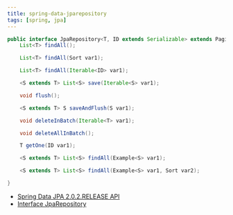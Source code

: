 ```yaml
---
title: spring-data-jparepository
tags: [spring, jpa]
---
```


```java
public interface JpaRepository<T, ID extends Serializable> extends PagingAndSortingRepository<T, ID>, QueryByExampleExecutor<T> {
    List<T> findAll();

    List<T> findAll(Sort var1);

    List<T> findAll(Iterable<ID> var1);

    <S extends T> List<S> save(Iterable<S> var1);

    void flush();

    <S extends T> S saveAndFlush(S var1);

    void deleteInBatch(Iterable<T> var1);

    void deleteAllInBatch();

    T getOne(ID var1);

    <S extends T> List<S> findAll(Example<S> var1);

    <S extends T> List<S> findAll(Example<S> var1, Sort var2);

}
```

- [Spring Data JPA 2.0.2.RELEASE API](https://docs.spring.io/spring-data/data-jpa/docs/current/api/)
- [Interface JpaRepository](https://docs.spring.io/spring-data/data-jpa/docs/current/api/)
